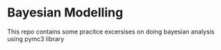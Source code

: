 # Bayesian Modelling

This repo contains some pracitce excersises on doing bayesian analysis using pymc3 library
